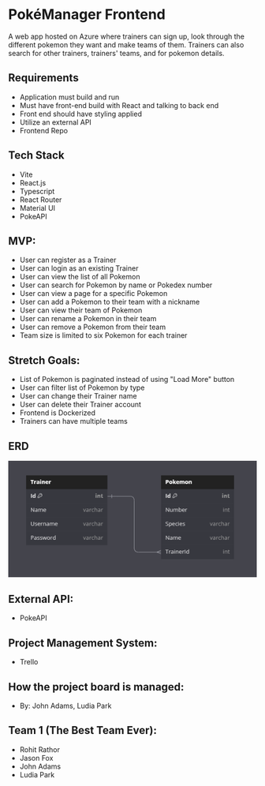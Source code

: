 # PokéManager Frontend

A web app hosted on Azure where trainers can sign up, look through the different pokemon they want and make teams of them. Trainers can also search for other trainers, trainers' teams, and for pokemon details.

## Requirements
- Application must build and run
- Must have front-end build with React and talking to back end
- Front end should have styling applied 
- Utilize an external API
- Frontend Repo

## Tech Stack
- Vite
- React.js
- Typescript
- React Router
- Material UI
- PokeAPI

## MVP:
- User can register as a Trainer
- User can login as an existing Trainer
- User can view the list of all Pokemon
- User can search for Pokemon by name or Pokedex number
- User can view a page for a specific Pokemon
- User can add a Pokemon to their team with a nickname
- User can view their team of Pokemon
- User can rename a Pokemon in their team
- User can remove a Pokemon from their team
- Team size is limited to six Pokemon for each trainer

## Stretch Goals:
- List of Pokemon is paginated instead of using "Load More" button
- User can filter list of Pokemon by type
- User can change their Trainer name
- User can delete their Trainer account
- Frontend is Dockerized
- Trainers can have multiple teams

## ERD
![ERD](./public/ERD.png)

## External API: 
- PokeAPI

## Project Management System:
- Trello

## How the project board is managed: 
- By: John Adams, Ludia Park

## Team 1 (The Best Team Ever):
- Rohit Rathor
- Jason Fox
- John Adams
- Ludia Park